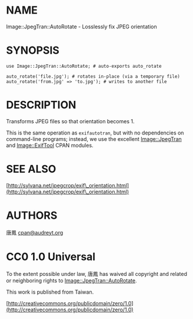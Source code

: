 # NAME

Image::JpegTran::AutoRotate - Losslessly fix JPEG orientation

# SYNOPSIS

    use Image::JpegTran::AutoRotate; # auto-exports auto_rotate

    auto_rotate('file.jpg'); # rotates in-place (via a temporary file)
    auto_rotate('from.jpg' => 'to.jpg'); # writes to another file

# DESCRIPTION

Transforms JPEG files so that orientation becomes 1.

This is the same operation as `exifautotran`, but with no dependencies on
command-line programs; instead, we use the excellent [Image::JpegTran](http://search.cpan.org/perldoc?Image::JpegTran) and
[Image::ExifTool](http://search.cpan.org/perldoc?Image::ExifTool) CPAN modules.

# SEE ALSO

[http://sylvana.net/jpegcrop/exif\_orientation.html](http://sylvana.net/jpegcrop/exif\_orientation.html)

# AUTHORS

唐鳳 <cpan@audreyt.org>

# CC0 1.0 Universal

To the extent possible under law, 唐鳳 has waived all copyright and related
or neighboring rights to [Image::JpegTran::AutoRotate](http://search.cpan.org/perldoc?Image::JpegTran::AutoRotate).

This work is published from Taiwan.

[http://creativecommons.org/publicdomain/zero/1.0](http://creativecommons.org/publicdomain/zero/1.0)
